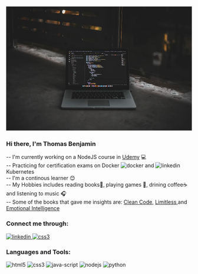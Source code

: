 ![profile](profile.jpg)

### Hi there, I'm Thomas Benjamin
-- I'm currently working on a NodeJS course in [Udemy](https://www.udemy.com/course/the-complete-nodejs-developer-course-2/) :computer: <br>
-- Practicing for certification exams on Docker <img src="https://github.com/thomasbenjamin95/privateDocRepo/blob/main/docker.svg" alt="docker" width="20" height="20"/> and <img src="https://github.com/thomasbenjamin95/privateDocRepo/blob/main/kubernets.svg" alt="linkedin" width="40" height="40"/>Kubernetes<br>
-- I'm a continous learner :blush: <br>
-- My Hobbies includes reading books:blue_book:, playing games :football:, drining coffee:coffee: and listening to music :headphones: <br>
-- Some of the books that gave me insights are: [Clean Code](https://www.amazon.ca/Clean-Code-Handbook-Software-Craftsmanship/dp/0132350882), [Limitless](https://www.limitlessbook.com/),and [Emotional Intelligence](https://www.amazon.ca/Emotional-Intelligence-10th-Anniversary-Matter/dp/055338371X)

### Connect me through:
<a href="https://www.linkedin.com/in/thomasbenjamin95/" target="_blank"> 
<img src="https://github.com/thomasbenjamin95/privateDocRepo/blob/main/linkedin.svg" alt="linkedin" width="40" height="40"/> </a><a href="https://www.instagram.com/thoma_vettuvelil/"><img src="https://github.com/thomasbenjamin95/privateDocRepo/blob/main/instagram.svg" alt="css3" width="40" height="40"/> </a>

### Languages and Tools:

<img src="https://github.com/thomasbenjamin95/privateDocRepo/blob/main/html5.svg" alt="html5" width="40" height="40"/> <img src="https://github.com/thomasbenjamin95/privateDocRepo/blob/main/css3.svg" alt="css3" width="40" height="40"/> <img src="https://github.com/thomasbenjamin95/privateDocRepo/blob/main/java-script.svg" alt="java-script" width="40" height="40"/> <img src="https://github.com/thomasbenjamin95/privateDocRepo/blob/main/nodejs.svg" alt="nodejs" width="40" height="40"/> <img src="https://github.com/thomasbenjamin95/privateDocRepo/blob/main/python.svg" alt="python" width="40" height="40"/> 